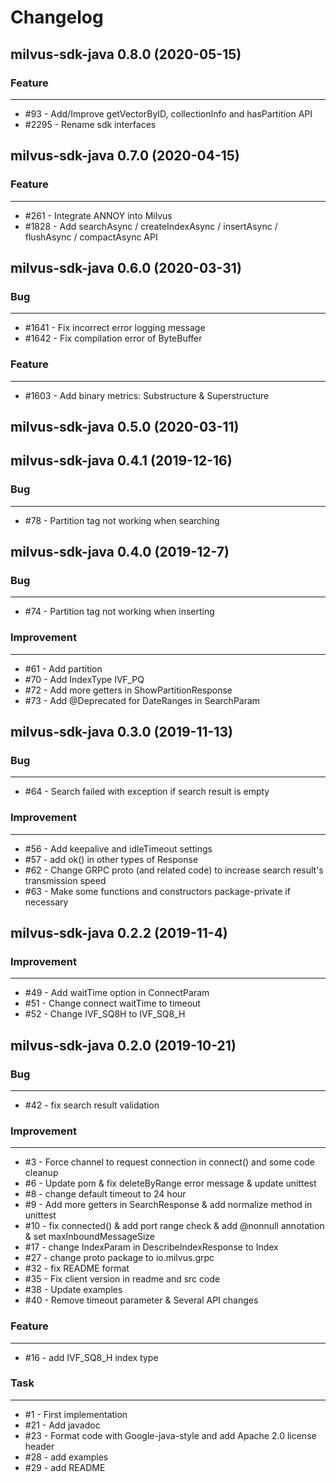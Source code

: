 # Changelog     

## milvus-sdk-java 0.8.0 (2020-05-15)

### Feature

---

- \#93 - Add/Improve getVectorByID, collectionInfo and hasPartition API
- \#2295 - Rename sdk interfaces

## milvus-sdk-java 0.7.0 (2020-04-15)

### Feature

---

- \#261 - Integrate ANNOY into Milvus
- \#1828 - Add searchAsync / createIndexAsync / insertAsync / flushAsync / compactAsync API

## milvus-sdk-java 0.6.0 (2020-03-31)

### Bug

---

- \#1641 - Fix incorrect error logging message
- \#1642 - Fix compilation error of ByteBuffer

### Feature

---

- \#1603 - Add binary metrics: Substructure & Superstructure

## milvus-sdk-java 0.5.0 (2020-03-11)

## milvus-sdk-java 0.4.1 (2019-12-16)

### Bug

---

- \#78 - Partition tag not working when searching

## milvus-sdk-java 0.4.0 (2019-12-7)

### Bug

---

- \#74 - Partition tag not working when inserting

### Improvement

---

- \#61 - Add partition
- \#70 - Add IndexType IVF_PQ
- \#72 - Add more getters in ShowPartitionResponse
- \#73 - Add @Deprecated for DateRanges in SearchParam

## milvus-sdk-java 0.3.0 (2019-11-13)

### Bug

---

- \#64 - Search failed with exception if search result is empty

### Improvement

---

- \#56 - Add keepalive and idleTimeout settings
- \#57 - add ok() in other types of Response
- \#62 - Change GRPC proto (and related code) to increase search result's transmission speed
- \#63 - Make some functions and constructors package-private if necessary

## milvus-sdk-java 0.2.2 (2019-11-4)

### Improvement

---

- \#49 - Add waitTime option in ConnectParam
- \#51 - Change connect waitTime to timeout
- \#52 - Change IVF_SQ8H to IVF_SQ8_H

## milvus-sdk-java 0.2.0 (2019-10-21)

### Bug

---

- \#42 - fix search result validation
    
### Improvement

---

- \#3 - Force channel to request connection in connect()  and some code cleanup
- \#6 - Update pom & fix deleteByRange error message & update unittest
- \#8 - change default timeout to 24 hour
- \#9 - Add more getters in SearchResponse & add normalize method in unittest
- \#10 - fix connected() & add port range check & add @nonnull annotation & set maxInboundMessageSize
- \#17 - change IndexParam in DescribeIndexResponse to Index
- \#27 - change proto package to io.milvus.grpc
- \#32 - fix README format
- \#35 - Fix client version in readme and src code
- \#38 - Update examples
- \#40 - Remove timeout parameter & Several API changes    

### Feature

---

- \#16 - add IVF_SQ8_H index type

### Task

---

- \#1 - First implementation
- \#21 - Add javadoc
- \#23 - Format code with Google-java-style and add Apache 2.0 license header
- \#28 - add examples
- \#29 - add README
